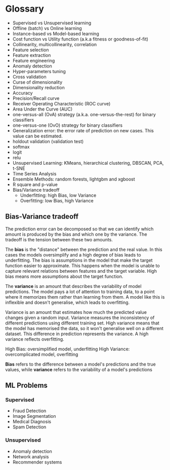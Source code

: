 # Glossary

- Supervised vs Unsupervised learning
- Offline (batch) vs Online learning
- Instance-based vs Model-based learning
- Cost function vs Utility function (a.k.a fitness or goodness-of-fit)
- Collinearity, multicollinearity, correlation
- Feature selection
- Feature extraction
- Feature engineering
- Anomaly detection
- Hyper-parameters tuning
- Cross validation
- Curse of dimensionality
- Dimensionality reduction
- Accuracy
- Precision/Recall curve
- Receiver Operating Characteristic (ROC curve)
- Area Under the Curve (AUC)
- one-versus-all (OvA) strategy (a.k.a. one-versus-the-rest) for binary classifiers
- one-versus-one (OvO) strategy for binary classifiers
- Generalization error: the error rate of prediction on new cases. This value can be estimated.
- holdout validation (validation test)
- softmax
- logit
- relu
- Unsupervised Learning: KMeans, hierarchical clustering, DBSCAN, PCA, t-SNE
- Time Series Analysis
- Ensemble Methods: random forests, lightgbm and xgboost
- R square and p-value
- Bias/Variance tradeoff
  - Underfitting: high Bias, low Variance
  - Overfitting: low Bias, high Variance

## Bias-Variance tradeoff

The prediction error can be decomposed so that we can identify which amount is produced by the bias and which one by the variance. The tradeoff is the tension between these two amounts.

The **bias** is the "distance" between the prediction and the real value. In this cases the models oversimplify and a high degree of bias leads to underfitting. The bias is assumptions in the model that make the target function easier to approximate. This happens when the model is unable to capture relevant relations between features and the target variable. High bias means more assumptions about the target function.

The **variance** is an amount that describes the variability of model predictions. The model pays a lot of attention to training data, to a point where it memorizes them rather than learning from them. A model like this is inflexible and doesn't generalise, which leads to overfitting.

Variance is an amount that estimates how much the predicted value changes given a random input. Variance measures the inconsistency of different predictions using different training set. High variance means that the model has memorised the data, so it won't generalise well on a different dataset. This difference in prediction represents the variance. A high variance reflects overfitting.

High Bias: oversimplified model, underfitting
High Variance: overcomplicated model, overfitting

**Bias** refers to the difference between a model's predictions and the true values, while **variance** refers to the variability of a model's predictions

## ML Problems

### Supervised

- Fraud Detection
- Image Segmentation
- Medical Diagnosis
- Spam Detection

### Unsupervised

- Anomaly detection
- Network analysis
- Recommender systems
